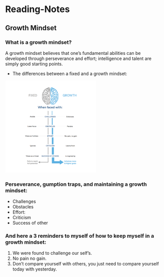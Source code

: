 # Reading-Notes
## Growth Mindset
### What is a growth mindset?
A growth mindset believes that one’s fundamental abilities can be developed through perseverance and effort; intelligence and talent are simply good starting points.
* The differences between a fixed and a growth mindset:

![](snip3.png) 
### Perseverance, gumption traps, and maintaining a growth mindset:
* Challenges
* Obstacles
* Effort: 
* Criticism
* Success of other
### And here a 3 reminders to myself of how to keep myself in a growth mindset:
1. We were found to challenge our self’s.
2. No pain no gain.
3. Don’t compare yourself with others, you just need to compare yourself today with yesterday.
